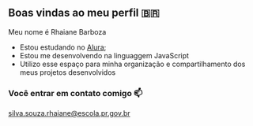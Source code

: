 ## Boas vindas ao meu perfil 🇧🇷

Meu nome é Rhaiane Barboza 

- Estou estudando no [Alura](httsps://www.alura.com.br);
- Estou me desenvolvendo na linguaggem JavaScript
- Utilizo esse espaço para minha organização e compartilhamento dos meus projetos desenvolvidos

### Você entrar em contato comigo 📫

silva.souza.rhaiane@escola.pr.gov.br

